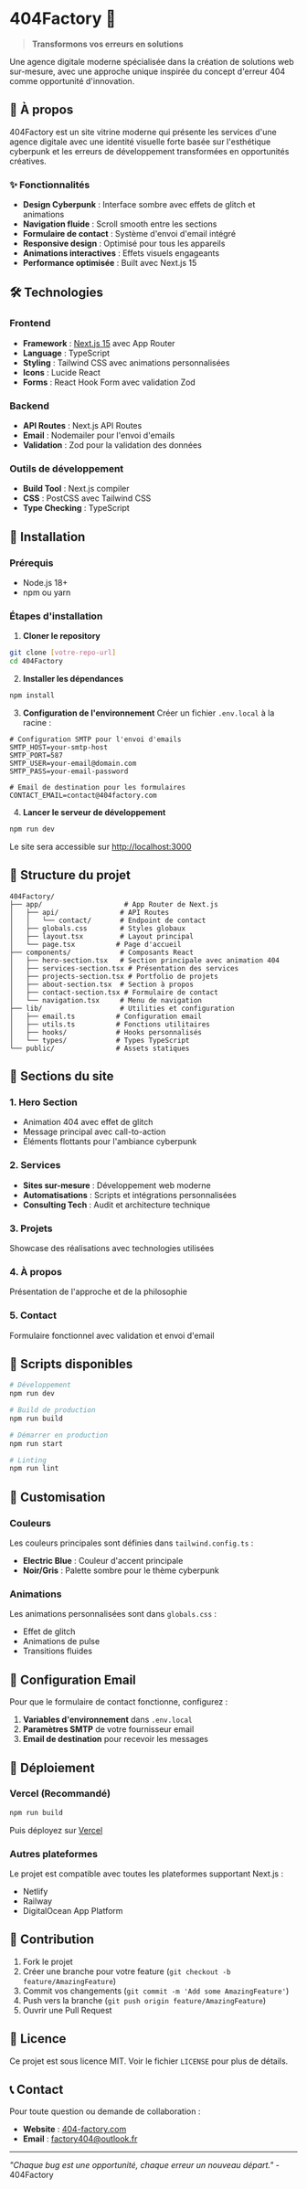 # 404Factory 🔧

> **Transformons vos erreurs en solutions**

Une agence digitale moderne spécialisée dans la création de solutions web sur-mesure, avec une approche unique inspirée du concept d'erreur 404 comme opportunité d'innovation.

## 🎯 À propos

404Factory est un site vitrine moderne qui présente les services d'une agence digitale avec une identité visuelle forte basée sur l'esthétique cyberpunk et les erreurs de développement transformées en opportunités créatives.

### ✨ Fonctionnalités

- **Design Cyberpunk** : Interface sombre avec effets de glitch et animations
- **Navigation fluide** : Scroll smooth entre les sections
- **Formulaire de contact** : Système d'envoi d'email intégré
- **Responsive design** : Optimisé pour tous les appareils
- **Animations interactives** : Effets visuels engageants
- **Performance optimisée** : Built avec Next.js 15

## 🛠 Technologies

### Frontend
- **Framework** : [Next.js 15](https://nextjs.org/) avec App Router
- **Language** : TypeScript
- **Styling** : Tailwind CSS avec animations personnalisées
- **Icons** : Lucide React
- **Forms** : React Hook Form avec validation Zod

### Backend
- **API Routes** : Next.js API Routes
- **Email** : Nodemailer pour l'envoi d'emails
- **Validation** : Zod pour la validation des données

### Outils de développement
- **Build Tool** : Next.js compiler
- **CSS** : PostCSS avec Tailwind CSS
- **Type Checking** : TypeScript

## 🚀 Installation

### Prérequis
- Node.js 18+ 
- npm ou yarn

### Étapes d'installation

1. **Cloner le repository**
```bash
git clone [votre-repo-url]
cd 404Factory
```

2. **Installer les dépendances**
```bash
npm install
```

3. **Configuration de l'environnement**
Créer un fichier `.env.local` à la racine :
```env
# Configuration SMTP pour l'envoi d'emails
SMTP_HOST=your-smtp-host
SMTP_PORT=587
SMTP_USER=your-email@domain.com
SMTP_PASS=your-email-password

# Email de destination pour les formulaires
CONTACT_EMAIL=contact@404factory.com
```

4. **Lancer le serveur de développement**
```bash
npm run dev
```

Le site sera accessible sur [http://localhost:3000](http://localhost:3000)

## 📁 Structure du projet

```
404Factory/
├── app/                    # App Router de Next.js
│   ├── api/               # API Routes
│   │   └── contact/       # Endpoint de contact
│   ├── globals.css        # Styles globaux
│   ├── layout.tsx         # Layout principal
│   └── page.tsx          # Page d'accueil
├── components/            # Composants React
│   ├── hero-section.tsx   # Section principale avec animation 404
│   ├── services-section.tsx # Présentation des services
│   ├── projects-section.tsx # Portfolio de projets
│   ├── about-section.tsx  # Section à propos
│   ├── contact-section.tsx # Formulaire de contact
│   └── navigation.tsx     # Menu de navigation
├── lib/                   # Utilities et configuration
│   ├── email.ts          # Configuration email
│   ├── utils.ts          # Fonctions utilitaires
│   ├── hooks/            # Hooks personnalisés
│   └── types/            # Types TypeScript
└── public/               # Assets statiques
```

## 🎨 Sections du site

### 1. Hero Section
- Animation 404 avec effet de glitch
- Message principal avec call-to-action
- Éléments flottants pour l'ambiance cyberpunk

### 2. Services
- **Sites sur-mesure** : Développement web moderne
- **Automatisations** : Scripts et intégrations personnalisées
- **Consulting Tech** : Audit et architecture technique

### 3. Projets
Showcase des réalisations avec technologies utilisées

### 4. À propos
Présentation de l'approche et de la philosophie

### 5. Contact
Formulaire fonctionnel avec validation et envoi d'email

## 🔧 Scripts disponibles

```bash
# Développement
npm run dev

# Build de production
npm run build

# Démarrer en production
npm run start

# Linting
npm run lint
```

## 🎨 Customisation

### Couleurs
Les couleurs principales sont définies dans `tailwind.config.ts` :
- **Electric Blue** : Couleur d'accent principale
- **Noir/Gris** : Palette sombre pour le thème cyberpunk

### Animations
Les animations personnalisées sont dans `globals.css` :
- Effet de glitch
- Animations de pulse
- Transitions fluides

## 📧 Configuration Email

Pour que le formulaire de contact fonctionne, configurez :

1. **Variables d'environnement** dans `.env.local`
2. **Paramètres SMTP** de votre fournisseur email
3. **Email de destination** pour recevoir les messages

## 🚀 Déploiement

### Vercel (Recommandé)
```bash
npm run build
```
Puis déployez sur [Vercel](https://vercel.com)

### Autres plateformes
Le projet est compatible avec toutes les plateformes supportant Next.js :
- Netlify
- Railway
- DigitalOcean App Platform

## 🤝 Contribution

1. Fork le projet
2. Créer une branche pour votre feature (`git checkout -b feature/AmazingFeature`)
3. Commit vos changements (`git commit -m 'Add some AmazingFeature'`)
4. Push vers la branche (`git push origin feature/AmazingFeature`)
5. Ouvrir une Pull Request

## 📄 Licence

Ce projet est sous licence MIT. Voir le fichier `LICENSE` pour plus de détails.

## 📞 Contact

Pour toute question ou demande de collaboration :
- **Website** : [404-factory.com](https://404-factory.com)
- **Email** : factory404@outlook.fr

---

*"Chaque bug est une opportunité, chaque erreur un nouveau départ."* - 404Factory

